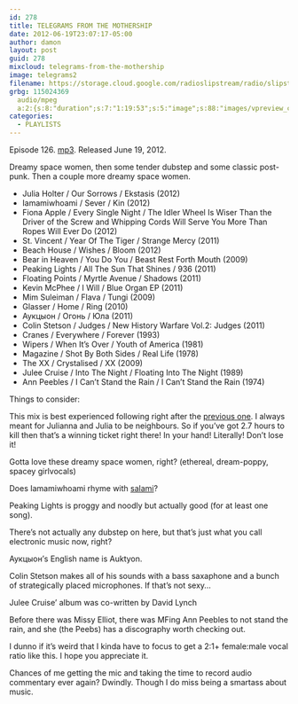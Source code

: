 ```yaml
---
id: 278
title: TELEGRAMS FROM THE MOTHERSHIP
date: 2012-06-19T23:07:17-05:00
author: damon
layout: post
guid: 278
mixcloud: telegrams-from-the-mothership
image: telegrams2
filename: https://storage.cloud.google.com/radioslipstream/radio/slipstream-126.mp3
grbg: 115024369
  audio/mpeg
  a:2:{s:8:"duration";s:7:"1:19:53";s:5:"image";s:88:"images/vpreview_center.png";}
categories:
  - PLAYLISTS
---
```


Episode 126. [mp3](https://storage.cloud.google.com/radioslipstream/radio/slipstream-126.mp3). Released June 19, 2012.

Dreamy space women, then some tender dubstep and some classic post-punk. Then a couple more dreamy space women.

- Julia Holter / Our Sorrows / Ekstasis (2012)
- Iamamiwhoami / Sever / Kin (2012)
- Fiona Apple / Every Single Night / The Idler Wheel Is Wiser Than the Driver of the Screw and Whipping Cords Will Serve You More Than Ropes Will Ever Do (2012)
- St. Vincent / Year Of The Tiger / Strange Mercy (2011)
- Beach House / Wishes / Bloom (2012)
- Bear in Heaven / You Do You / Beast Rest Forth Mouth (2009)
- Peaking Lights / All The Sun That Shines / 936 (2011)
- Floating Points / Myrtle Avenue / Shadows (2011)
- Kevin McPhee / I Will / Blue Organ EP (2011)
- Mim Suleiman / Flava / Tungi (2009)
- Glasser / Home / Ring (2010)
- Аукцыон / Огонь / Юла (2011)
- Colin Stetson / Judges / New History Warfare Vol.2: Judges (2011)
- Cranes / Everywhere / Forever (1993)
- Wipers / When It’s Over / Youth of America (1981)
- Magazine / Shot By Both Sides / Real Life (1978)
- The XX / Crystalised / XX (2009)
- Julee Cruise / Into The Night / Floating Into The Night (1989)
- Ann Peebles / I Can’t Stand the Rain / I Can’t Stand the Rain (1974)

Things to consider:

This mix is best experienced following right after the [previous one](http://www.radioslipstream.com/playlists/2012/06/halfway-back-to-loam/ "HALFWAY BACK TO LOAM"). I always meant for Julianna and Julia to be neighbours. So if you’ve got 2.7 hours to kill then that’s a winning ticket right there! In your hand! Literally! Don’t lose it!

Gotta love these dreamy space women, right? (ethereal, dream-poppy, spacey girlvocals)

Does Iamamiwhoami rhyme with [salami](http://www.youtube.com/watch?v=M3V0rJp7c5Q&feature=results_main&playnext=1&list=PL24C1A603DF1B0ABE)?

Peaking Lights is proggy and noodly but actually good (for at least one song).

There’s not actually any dubstep on here, but that’s just what you call electronic music now, right?

Аукцыон’s English name is Auktyon.

Colin Stetson makes all of his sounds with a bass saxaphone and a bunch of strategically placed microphones. If that’s not sexy…

Julee Cruise’ album was co-written by David Lynch

Before there was Missy Elliot, there was MFing Ann Peebles to not stand the rain, and she (the Peebs) has a discography worth checking out.

I dunno if it’s weird that I kinda have to focus to get a 2:1+ female:male vocal ratio like this. I hope you appreciate it.

Chances of me getting the mic and taking the time to record audio commentary ever again? Dwindly. Though I do miss being a smartass about music.
